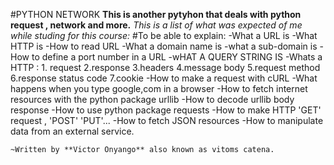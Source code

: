 #PYTHON NETWORK
**This is another pytyhon that deals with  python request , network and more.**
*This is a list of what was expected of me while studing for this course:*
  #To be able to explain:
  -What a URL is
  -What HTTP is
  -How to read URL
  -What a domain name is
  -what a sub-domain is
  -How to define a port number in a URL
  -wHAT A QUERY STRING IS
  -Whats a HTTP : 
       1. request
       2.response
       3.headers
       4.message body
       5.request method
       6.response status code
       7.cookie
  -How to make a request with cURL
  -What happens when you type google,com in a browser
  -How to fetch internet resources with the python package urllib
  -How to decode urllib body response
  -How to use python package requests
  -How to make HTTP 'GET' request , 'POST' 'PUT'...
  -How to fetch JSON resources
  -How to manipulate data from an external service.


    ~Written by **Victor Onyango** also known as vitoms catena.
